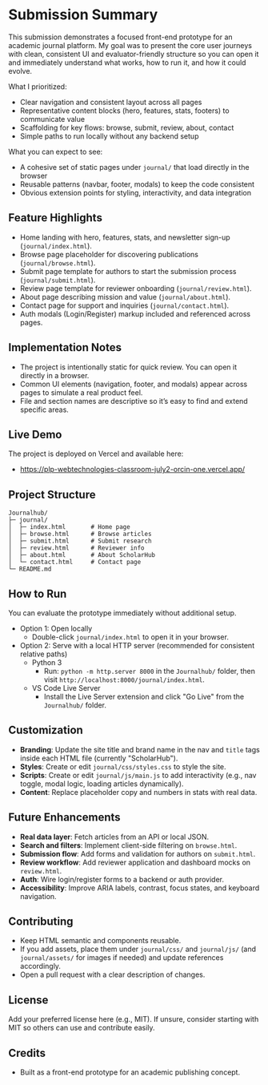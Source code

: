 # Submission Summary
This submission demonstrates a focused front-end prototype for an academic journal platform. My goal was to present the core user journeys with clean, consistent UI and evaluator-friendly structure so you can open it and immediately understand what works, how to run it, and how it could evolve.

What I prioritized:
- Clear navigation and consistent layout across all pages
- Representative content blocks (hero, features, stats, footers) to communicate value
- Scaffolding for key flows: browse, submit, review, about, contact
- Simple paths to run locally without any backend setup

What you can expect to see:
- A cohesive set of static pages under `journal/` that load directly in the browser
- Reusable patterns (navbar, footer, modals) to keep the code consistent
- Obvious extension points for styling, interactivity, and data integration

## Feature Highlights
- Home landing with hero, features, stats, and newsletter sign-up (`journal/index.html`).
- Browse page placeholder for discovering publications (`journal/browse.html`).
- Submit page template for authors to start the submission process (`journal/submit.html`).
- Review page template for reviewer onboarding (`journal/review.html`).
- About page describing mission and value (`journal/about.html`).
- Contact page for support and inquiries (`journal/contact.html`).
- Auth modals (Login/Register) markup included and referenced across pages.

## Implementation Notes
- The project is intentionally static for quick review. You can open it directly in a browser.
- Common UI elements (navigation, footer, and modals) appear across pages to simulate a real product feel.
- File and section names are descriptive so it’s easy to find and extend specific areas.

## Live Demo
The project is deployed on Vercel and available here:
- https://plp-webtechnologies-classroom-july2-orcin-one.vercel.app/



## Project Structure
```
Journalhub/
├─ journal/
│  ├─ index.html       # Home page
│  ├─ browse.html      # Browse articles
│  ├─ submit.html      # Submit research
│  ├─ review.html      # Reviewer info
│  ├─ about.html       # About ScholarHub
│  └─ contact.html     # Contact page
└─ README.md
```

## How to Run
You can evaluate the prototype immediately without additional setup.

- Option 1: Open locally
  - Double-click `journal/index.html` to open it in your browser.
- Option 2: Serve with a local HTTP server (recommended for consistent relative paths)
  - Python 3
    - Run: `python -m http.server 8000` in the `Journalhub/` folder, then visit `http://localhost:8000/journal/index.html`.
  - VS Code Live Server
    - Install the Live Server extension and click "Go Live" from the `Journalhub/` folder.

## Customization
- **Branding**: Update the site title and brand name in the nav and `title` tags inside each HTML file (currently "ScholarHub").
- **Styles**: Create or edit `journal/css/styles.css` to style the site.
- **Scripts**: Create or edit `journal/js/main.js` to add interactivity (e.g., nav toggle, modal logic, loading articles dynamically).
- **Content**: Replace placeholder copy and numbers in stats with real data.

## Future Enhancements
- **Real data layer**: Fetch articles from an API or local JSON.
- **Search and filters**: Implement client-side filtering on `browse.html`.
- **Submission flow**: Add forms and validation for authors on `submit.html`.
- **Review workflow**: Add reviewer application and dashboard mocks on `review.html`.
- **Auth**: Wire login/register forms to a backend or auth provider.
- **Accessibility**: Improve ARIA labels, contrast, focus states, and keyboard navigation.

## Contributing
- Keep HTML semantic and components reusable.
- If you add assets, place them under `journal/css/` and `journal/js/` (and `journal/assets/` for images if needed) and update references accordingly.
- Open a pull request with a clear description of changes.

## License
Add your preferred license here (e.g., MIT). If unsure, consider starting with MIT so others can use and contribute easily.

## Credits
- Built as a front-end prototype for an academic publishing concept.
